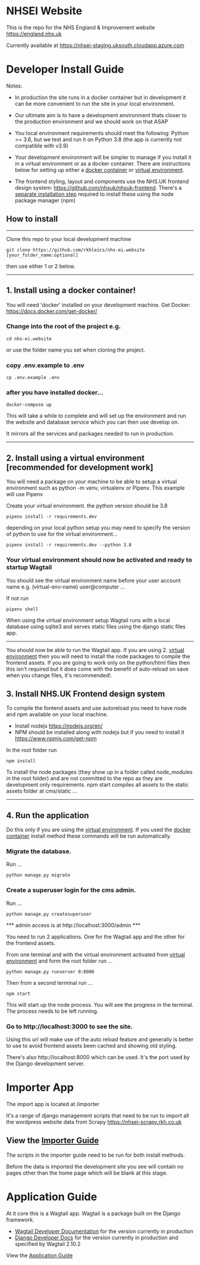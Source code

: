 # NHSEI Website

This is the repo for the NHS England & Improvement website https://england.nhs.uk

Currently available at https://nhsei-staging.uksouth.cloudapp.azure.com

# Developer Install Guide

Notes: 

* In production the site runs in a docker container but in development it can be more convenient to run the site in your local environment.

* Our ultimate aim is to have a development environment thats closer to the production environment and we should work on that ASAP

* You local environment requirements should meet the following:
Python >= 3.6, but we test and run it on Python 3.8 (the app is currently not compatible with v3.9)

* Your development environment will be simpler to manage if you install it in a virtual environment or as a docker container. There are instructions below for setting up either a [docker container](#docker-container) or [virtual environment](#virtual-environment).

* The frontend styling, layout and components use the NHS.UK frontend design system: https://github.com/nhsuk/nhsuk-frontend. There's a [separate installation step](#front-end) required to install these using the node package manager (npm)

## How to install
---

Clone this repo to your local development machine

```
git clone https://github.com/rkhleics/nhs-ei.website [your_folder_name:optional]
```

then use either 1 or 2 below.

---

## <a name="docker-install"></a>1. Install using a docker container!

You will need 'docker' installed on your development machine. Get Docker: https://docs.docker.com/get-docker/

### Change into the root of the project e.g.

```
cd nhs-ei.website
```
or use the folder name you set when cloning the project.

### copy .env.example to .env
```
cp .env.example .env
```

### after you have installed docker...
```
docker-compose up
```

This will take a while to complete and will set up the environment and run the website and database service which you can then use develop on.

It mirrors all the services and packages needed to run in production.

---

## 2. Install using a virtual environment [recommended for development work]

You will need a package on your machine to be able to setup a virtual environment such as python -m venv, virtualenv or Pipenv. This example will use Pipenv

Create your virtual environment.
the python version should be 3.8
```
pipenv install -r requirements.dev
```
depending on your local python setup you may need to specify the version of python to use for the virtual environment...
```
pipenv install -r requirements.dev --python 3.8
```
### Your virtual environment should now be activated and ready to startup Wagtail

You should see the virtual environment name before your user account name e.g. (virtual-env-name) user@computer ...

If not run 
```
pipenv shell
```

When using the virtual environment setup Wagtail runs with a local database using sqlite3 and serves static files using the django static files app.

---

You should now be able to run the Wagtail app. If you are using 2. [virtual environment](#virtual-environment) then you will need to install the node packages to compile the frontend assets. If you are going to work only on the python/html files then this isn't required but it does come with the benefit of auto-reload on save when you change files, it's recommended!.

## 3. <a name="front-end"></a>Install NHS.UK Frontend design system

To compile the fontend assets and use autoreload you need to have node and npm available on your local machine.

* Install nodejs https://nodejs.org/en/
* NPM should be installed along with nodejs but if you need to install it https://www.npmjs.com/get-npm

In the root folder run

```
npm install
```
To install the node packages (they show up in a folder called node_modules in the root folder) and are not committed to the repo as they are development only requirements. npm start compiles all assets to the static assets folder at cms/static ...

---

## 4. <a name="#runapp"></a> Run the application

Do this only if you are using the [virtual environment](#virtual-environment). If you used the [docker container](#docker-container) install method these commands will be run automatically.

### Migrate the database. 

Run ...
```
python manage.py migrate
```

### Create a superuser login for the cms admin. 

Run ...
```
python manage.py createsuperuser
```
*** admin access is at http://localhost:3000/admin ***

You need to run 2 applications. One for the Wagtail app and the other for the frontend assets.

From one terminal and with the virtual environment activated from [virtual environment](#virtual-environment) and form the root folder run ...

```
python manage.py runserver 0:8000
```

Then from a second terminal run ...
```
npm start
```

This will start up the node process. You will see the progress in the terminal. The process needs to be left running. 

### Go to http://localhost:3000 to see the site. 

Using this url will make use of the auto reload feature and generally is better to use to avoid frontend assets been cached and showing old styling.

There's also http://localhost:8000 which can be used. It's the port used by the Django development server.

# Importer App

The import app is located at /importer

It's a range of django management scripts that need to be run to import all the wordpress website data from Scrapy https://nhsei-scrapy.rkh.co.uk

## View the  <a href="https://github.com/rkhleics/nhs-ei.website/tree/main/docs/importer_app.md">Importer Guide</a>

The scripts in the importer guide need to be run for both install methods. 

Before the data is imported the development site you see will contain no pages other than the home page which will be blank at this stage.

# Application Guide

At it core this is a Wagtail app. Wagtail is a package built on the Django framework.

- [Wagtail Developer Documentation](https://docs.wagtail.io/en/v2.10.2/) for the version currently in production
- [Django Developer Docs](https://docs.djangoproject.com/en/3.1/) for the version currently in production and specified by Wagtail 2.10.2

View the [Application Guide](docs/application.md)